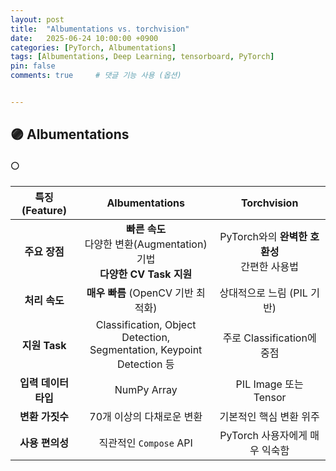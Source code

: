 ```yaml
---
layout: post
title:  "Albumentations vs. torchvision"
date:   2025-06-24 10:00:00 +0900
categories: [PyTorch, Albumentations]
tags: [Albumentations, Deep Learning, tensorboard, PyTorch]
pin: false
comments: true     # 댓글 기능 사용 (옵션)


---
```

## 🟣 Albumentations


#### ⚪

| 특징 (Feature) | Albumentations | Torchvision |
|:---:|:---:|:---:|
| **주요 장점** | **빠른 속도**<br> 다양한 변환(Augmentation) 기법<br> **다양한 CV Task 지원** | PyTorch와의 **완벽한 호환성**<br> 간편한 사용법 |
| **처리 속도** | **매우 빠름** (OpenCV 기반 최적화) | 상대적으로 느림 (PIL 기반) |
| **지원 Task** | Classification, Object Detection,<br>Segmentation, Keypoint Detection 등 | 주로 Classification에 중점 |
| **입력 데이터 타입** | NumPy Array | PIL Image 또는 Tensor |
| **변환 가짓수** | 70개 이상의 다채로운 변환 | 기본적인 핵심 변환 위주 |
| **사용 편의성** | 직관적인 `Compose` API | PyTorch 사용자에게 매우 익숙함 |



